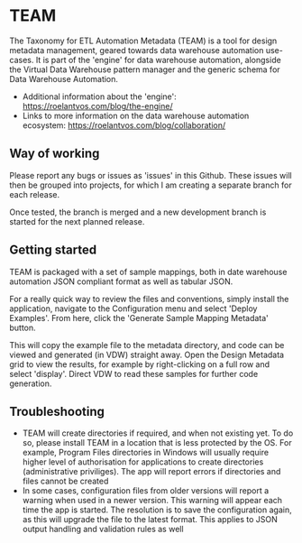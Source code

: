 # TEAM

The Taxonomy for ETL Automation Metadata (TEAM) is a tool for design metadata management, geared towards data warehouse automation use-cases. It is part of the 'engine' for data warehouse automation, alongside the Virtual Data Warehouse pattern manager and the generic schema for Data Warehouse Automation.

* Additional information about the 'engine': https://roelantvos.com/blog/the-engine/
* Links to more information on the data warehouse automation ecosystem: https://roelantvos.com/blog/collaboration/

## Way of working

Please report any bugs or issues as 'issues' in this Github. These issues will then be grouped into projects, for which I am creating a separate branch for each release.

Once tested, the branch is merged and a new development branch is started for the next planned release.

## Getting started

TEAM is packaged with a set of sample mappings, both in date warehouse automation JSON compliant format as well as tabular JSON.

For a really quick way to review the files and conventions, simply install the application, navigate to the Configuration menu and select 'Deploy Examples'. From here, click the 'Generate Sample Mapping Metadata' button.

This will copy the example file to the metadata directory, and code can be viewed and generated (in VDW) straight away. Open the Design Metadata grid to view the results, for example by right-clicking on a full row and select 'display'. Direct VDW to read these samples for further code generation.

## Troubleshooting

* TEAM will create directories if required, and when not existing yet. To do so, please install TEAM in a location that is less protected by the OS. For example, Program Files directories in Windows will usually require higher level of authorisation for applications to create directories (administrative priviliges). The app will report errors if directories and files cannot be created
* In some cases, configuration files from older versions will report a warning when used in a newer version. This warning will appear each time the app is started. The resolution is to save the configuration again, as this will upgrade the file to the latest format. This applies to JSON output handling and validation rules as well
